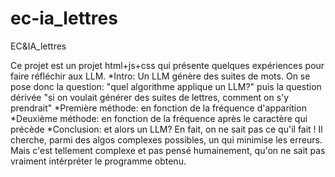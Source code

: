 # ec-ia_lettres
EC&amp;IA_lettres

Ce projet est un projet html+js+css qui présente quelques expériences pour faire réfléchir aux LLM.
*Intro: Un LLM génère des suites de mots. On se pose donc la question: "quel algorithme applique un LLM?" puis la question dérivée "si on voulait générer des suites de lettres, comment on s'y prendrait"
*Première méthode: en fonction de la fréquence d'apparition
*Deuxième méthode: en fonction de la fréquence après le caractère qui précède
*Conclusion: et alors un LLM? En fait, on ne sait pas ce qu'il fait ! Il cherche, parmi des algos complexes possibles, un qui minimise les erreurs. Mais c'est tellement complexe et pas pensé humainement, qu'on ne sait pas vraiment intérpréter le programme obtenu.
